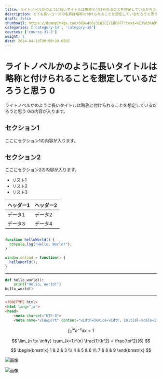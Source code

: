 ```yaml
---
title: ライトノベルかのように長いタイトルは略称と付けられることを想定しているだろうと思う
description: とても長いコースの名称は略称と付けられることを想定しているだろうと思う の記事 0
draft: false
thumbnail: https://dummyimage.com/600x400/3182CE/EBF8FF?text=%E3%83%A9%E3%82%A4%E3%83%88%E3%83%8E%E3%83%99%E3%83%AB%E3%81%8B%E3%81%AE%E3%82%88%E3%81%86%E3%81%AB%E9%95%B7%E3%81%84%E3%82%BF%E3%82%A4%E3%83%88%E3%83%AB%E3%81%AF%E7%95%A5%E7%A7%B0%E3%81%A8%E4%BB%98%E3%81%91%E3%82%89%E3%82%8C%E3%82%8B%E3%81%93%E3%81%A8%E3%82%92%E6%83%B3%E5%AE%9A%E3%81%97%E3%81%A6%E3%81%84%E3%82%8B%E3%81%A0%E3%82%8D%E3%81%86%E3%81%A8%E6%80%9D%E3%81%86
categories: ['category-14', 'category-18']
courses: ['course-31-3']
weight: 1
date: 2024-04-13T00:00:00.000Z
---
```


# ライトノベルかのように長いタイトルは略称と付けられることを想定しているだろうと思う 0

ライトノベルかのように長いタイトルは略称と付けられることを想定しているだろうと思う 0の内容が入ります。

## セクション1
ここにセクション1の内容が入ります。

## セクション2
ここにセクション2の内容が入ります。

- リスト1
- リスト2
- リスト3

| ヘッダー1 | ヘッダー2 |
| --------- | --------- |
| データ1   | データ2   |
| データ3   | データ4   |

```javascript

function helloWorld() {
  console.log("Hello, World!");
}

window.onload = function() {
  helloWorld();
}

```

---

```python
def hello_world():
    print("Hello, World!")
hello_world()
```

---

```html
<!DOCTYPE html>
<html lang="ja">
<head>
    <meta charset="UTF-8">
    <meta name="viewport" content="width=device-width, initial-scale=1.0">
```

$$
\int_{0}^{\infty} e^{-x} dx = 1
$$

$$
\lim_{n \to \infty} \sum_{k=1}^{n} \frac{1}{k^2} = \frac{\pi^2}{6}
$$

$$
\begin{bmatrix}
1 & 2 & 3 \\\
4 & 5 & 6 \\\
7 & 8 & 9
\end{bmatrix}
$$

![画像](https://dummyimage.com/320x180/2D3748/F5F7FA?text=%E3%83%A9%E3%82%A4%E3%83%88%E3%83%8E%E3%83%99%E3%83%AB%E3%81%8B%E3%81%AE%E3%82%88%E3%81%86%E3%81%AB%E9%95%B7%E3%81%84%E3%82%BF%E3%82%A4%E3%83%88%E3%83%AB%E3%81%AF%E7%95%A5%E7%A7%B0%E3%81%A8%E4%BB%98%E3%81%91%E3%82%89%E3%82%8C%E3%82%8B%E3%81%93%E3%81%A8%E3%82%92%E6%83%B3%E5%AE%9A%E3%81%97%E3%81%A6%E3%81%84%E3%82%8B%E3%81%A0%E3%82%8D%E3%81%86%E3%81%A8%E6%80%9D%E3%81%86+0)

![画像](https://dummyimage.com/640x360/1A202C/EDF2F7?text=%E3%83%A9%E3%82%A4%E3%83%88%E3%83%8E%E3%83%99%E3%83%AB%E3%81%8B%E3%81%AE%E3%82%88%E3%81%86%E3%81%AB%E9%95%B7%E3%81%84%E3%82%BF%E3%82%A4%E3%83%88%E3%83%AB%E3%81%AF%E7%95%A5%E7%A7%B0%E3%81%A8%E4%BB%98%E3%81%91%E3%82%89%E3%82%8C%E3%82%8B%E3%81%93%E3%81%A8%E3%82%92%E6%83%B3%E5%AE%9A%E3%81%97%E3%81%A6%E3%81%84%E3%82%8B%E3%81%A0%E3%82%8D%E3%81%86%E3%81%A8%E6%80%9D%E3%81%86+0)
